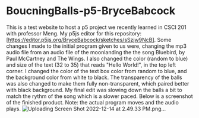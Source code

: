 # BoucningBalls-p5-BryceBabcock

This is a test website to host a p5 project we recently learned in CSCI 201 with professor Meng. My p5js editor for this repository: [https://editor.p5js.org/BryceBabcock/sketches/sSzjw9NcB]. Some changes I made to the initial program given to us were, changing the mp3 audio file from an audio file of the moonlanding the the song Bluebird, by Paul McCartney and The Wings. I also changed the color (random to blue) and size of the text (32 to 35) that reads "Hello World!", in the top left corner. I changed the color of the text box color from random to blue, and the background color from white to black. The transparency of the balls was also changed to make them fully non-transparent, which paired better with black background. My final edit was slowing down the balls a bit to match the rythm of the song which is a slower paced. Below is a screenshot of the finished product. Note: the actual program moves and the audio plays. ![Uploading Screen Shot 2022-12-14 at 2.49.33 PM.png…]()
